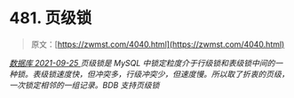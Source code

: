<!--yml
category: 未分类
date: 0001-01-01 00:00:00
-->

# 481\. 页级锁

> 原文：[https://zwmst.com/4040.html](https://zwmst.com/4040.html)

   [ *数据库* ](https://zwmst.com/%e6%95%b0%e6%8d%ae%e5%ba%93)*[ <time datetime="2021-09-26T00:37:19+08:00"> 2021-09-25 </time> ](https://zwmst.com/4040.html)  页级锁是 MySQL 中锁定粒度介于行级锁和表级锁中间的一种锁。表级锁速度快，但冲突多，行级冲突少，但速度慢。所以取了折衷的页级，一次锁定相邻的一组记录。BDB 支持页级锁*